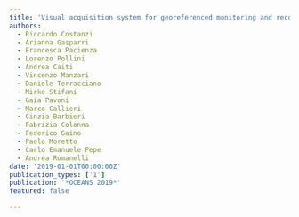```yaml
---
title: 'Visual acquisition system for georeferenced monitoring and reconstruction of the sea bottom using audio for data synchronisation'
authors:
  - Riccardo Costanzi
  - Arianna Gasparri
  - Francesca Pacienza
  - Lorenzo Pollini
  - Andrea Caiti
  - Vincenzo Manzari
  - Daniele Terracciano
  - Mirko Stifani
  - Gaia Pavoni
  - Marco Callieri
  - Cinzia Barbieri
  - Fabrizia Colonna
  - Federico Gaino
  - Paolo Moretto
  - Carlo Emanuele Pepe
  - Andrea Romanelli 
date: '2019-01-01T00:00:00Z'
publication_types: ['1']
publication: '*OCEANS 2019*'
featured: false

---
```

